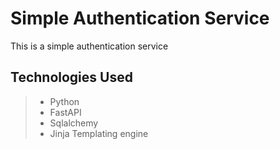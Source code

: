 # Simple Authentication Service

This is a simple authentication service

## Technologies Used

> - Python
> - FastAPI
> - Sqlalchemy
> - Jinja Templating engine
